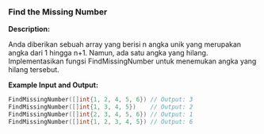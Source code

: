 ### Find the Missing Number

**Description:**

Anda diberikan sebuah array yang berisi n angka unik yang merupakan angka dari 1 hingga n+1. Namun, ada satu angka yang hilang. Implementasikan fungsi FindMissingNumber untuk menemukan angka yang hilang tersebut.

**Example Input and Output:**

```go
FindMissingNumber([]int{1, 2, 4, 5, 6}) // Output: 3
FindMissingNumber([]int{1, 3, 4, 5})    // Output: 2
FindMissingNumber([]int{2, 3, 4, 5, 6}) // Output: 1
FindMissingNumber([]int{1, 2, 3, 4, 5}) // Output: 6
```